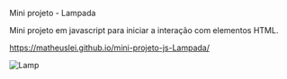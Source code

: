 Mini projeto - Lampada

Mini projeto em javascript para iniciar a interação com elementos HTML.

https://matheuslei.github.io/mini-projeto-js-Lampada/

![Lamp](https://user-images.githubusercontent.com/65515537/164774695-79476f0f-ce16-4493-aae2-58d571895ca9.gif)
